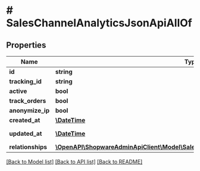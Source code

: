 # # SalesChannelAnalyticsJsonApiAllOf

## Properties

Name | Type | Description | Notes
------------ | ------------- | ------------- | -------------
**id** | **string** |  | [optional]
**tracking_id** | **string** |  | [optional]
**active** | **bool** |  | [optional]
**track_orders** | **bool** |  | [optional]
**anonymize_ip** | **bool** |  | [optional]
**created_at** | [**\DateTime**](\DateTime.md) |  | [readonly]
**updated_at** | [**\DateTime**](\DateTime.md) |  | [optional] [readonly]
**relationships** | [**\OpenAPI\ShopwareAdminApiClient\Model\SalesChannelAnalyticsJsonApiAllOfRelationships**](SalesChannelAnalyticsJsonApiAllOfRelationships.md) |  | [optional]

[[Back to Model list]](../../README.md#models) [[Back to API list]](../../README.md#endpoints) [[Back to README]](../../README.md)
